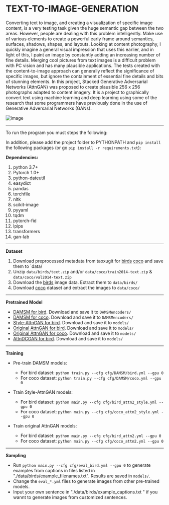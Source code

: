 # TEXT-TO-IMAGE-GENERATION
Converting text to image, and creating a visualization of specific image content, is a very testing task given the huge semantic gap between the two areas. However, people are dealing with this problem intelligently. Make use of various elements to create a powerful early frame around semantics, surfaces, shadows, shapes, and layouts. Looking at content photography, I quickly imagine a general visual impression that uses this earlier, and in light of this, I paint an image by constantly adding an increasing number of fine details. Merging cool pictures from text images is a difficult problem with PC vision and has many plausible applications. The tests created with the content-to-image approach can generally reflect the significance of specific images, but ignore the containment of essential fine details and bits of stunning elements. In this project, Stacked Generative Adversarial Networks (AttnGAN) was proposed to create plausible 256 x 256 photographs adapted to content imagery. It is a project to graphically convert text using machine learning and deep learning using some of the research that some programmers have previously done in the use of Generative Adversarial Networks (GANs).

![image](https://github.com/Mahmoudx200/Text-To-Image-Generation/assets/119981830/9deee611-2ce3-4f33-8fd4-6fd95de1b56f)


******************************************************************************************
To run the program you must steps the following:

In addition, please add the project folder to PYTHONPATH and `pip install` the following packages (or go `pip install -r requirements.txt`):

**Dependencies:**
1. python 3.7+ 
2. Pytorch 1.0+
3. python-dateutil
4. easydict
5. pandas
6. torchfile
7. nltk
8. scikit-image
9. pyyaml
10. tqdm
11. pytorch-fid
12. lpips
13. transformers
14. gan-lab

******************************************************************************************

**Dataset**
1. Download preprocessed metadata from taoxugit for [birds](https://drive.google.com/open?id=1O_LtUP9sch09QH3s_EBAgLEctBQ5JBSJ) [coco](https://drive.google.com/open?id=1rSnbIGNDGZeHlsUlLdahj0RJ9oo6lgH9) and save them to `data/
2. Unzip `data/birds/text.zip` and/or `data/coco/train2014-text.zip` & `data/coco/val2014-text.zip`
3. Download the [birds](http://www.vision.caltech.edu/visipedia/CUB-200-2011.html) image data. Extract them to `data/birds/`
4. Download [coco](http://cocodataset.org/#download) dataset and extract the images to `data/coco/`

******************************************************************************************

**Pretrained Model**
- [DAMSM for bird](https://drive.google.com/open?id=1GNUKjVeyWYBJ8hEU-yrfYQpDOkxEyP3V). Download and save it to `DAMSMencoders/`
- [DAMSM for coco](https://drive.google.com/open?id=1zIrXCE9F6yfbEJIbNP5-YrEe2pZcPSGJ). Download and save it to `DAMSMencoders/`
- [Style-AttnGAN for bird](https://drive.google.com/file/d/11Fo003VQJbXK9OBT18PESlP6wqtbaQAo/view?usp=sharing). Download and save it to `models/`
- [Original AttnGAN for bird](https://drive.google.com/open?id=1lqNG75suOuR_8gjoEPYNp8VyT_ufPPig). Download and save it to `models/`
- [Original AttnGAN for coco](https://drive.google.com/open?id=1i9Xkg9nU74RAvkcqKE-rJYhjvzKAMnCi). Download and save it to `models/`
- [AttnDCGAN for bird](https://drive.google.com/open?id=19TG0JUoXurxsmZLaJ82Yo6O0UJ6aDBpg). Download and save it to `models/`

******************************************************************************************

**Training**
- Pre-train DAMSM models:
  - For bird dataset: `python train.py --cfg cfg/DAMSM/bird.yml --gpu 0`
  - For coco dataset: `python train.py --cfg cfg/DAMSM/coco.yml --gpu 0`
 
- Train Style-AttnGAN models:
  - For bird dataset: `python main.py --cfg cfg/bird_attn2_style.yml --gpu 0`
  - For coco dataset: `python main.py --cfg cfg/coco_attn2_style.yml --gpu 0`

- Train original AttnGAN models:
  - For bird dataset: `python main.py --cfg cfg/bird_attn2.yml --gpu 0`
  - For coco dataset: `python main.py --cfg cfg/coco_attn2.yml --gpu 0`

******************************************************************************************

  **Sampling**
- Run `python main.py --cfg cfg/eval_bird.yml --gpu 0` to generate examples from captions in files listed in "./data/birds/example_filenames.txt". Results are saved in `models/`. 
- Change the `eval_*.yml` files to generate images from other pre-trained models. 
- Input your own sentence in "./data/birds/example_captions.txt " if you wannt to generate images from customized sentences.
